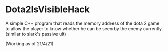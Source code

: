 # Dota2IsVisibleHack

A simple C++ program that reads the memory address of the dota 2 game to allow the player to know whether he can be seen by the enemy currently. (similar to slark's passive ult)

(Working as of 21/4/21)

